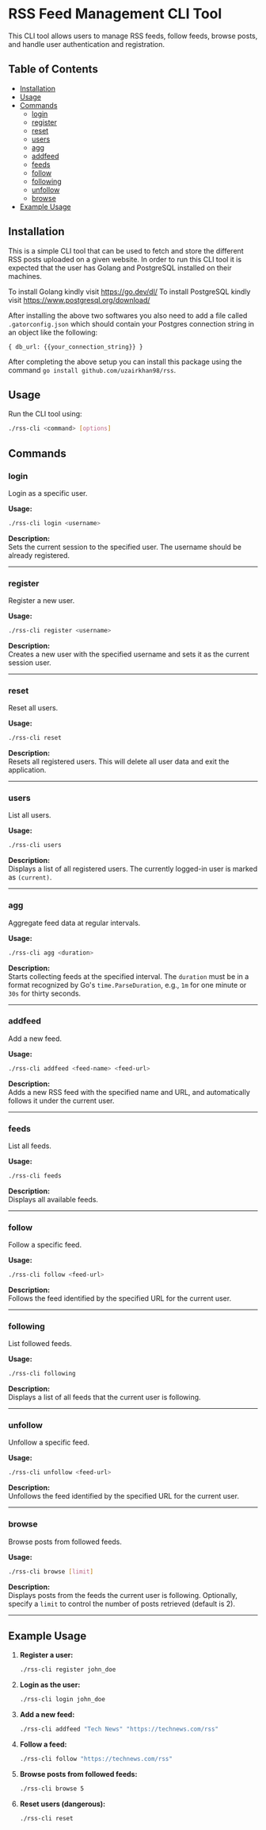 # RSS Feed Management CLI Tool

This CLI tool allows users to manage RSS feeds, follow feeds, browse posts, and handle user authentication and registration.

## Table of Contents

- [Installation](#installation)
- [Usage](#usage)
- [Commands](#commands)
  - [login](#login)
  - [register](#register)
  - [reset](#reset)
  - [users](#users)
  - [agg](#agg)
  - [addfeed](#addfeed)
  - [feeds](#feeds)
  - [follow](#follow)
  - [following](#following)
  - [unfollow](#unfollow)
  - [browse](#browse)
- [Example Usage](#example-usage)

## Installation

This is a simple CLI tool that can be used to fetch and store the different RSS posts uploaded on a given website. In order to run this CLI tool it is expected that the user has Golang and PostgreSQL installed on their machines.

To install Golang kindly visit https://go.dev/dl/
To install PostgreSQL kindly visit https://www.postgresql.org/download/

After installing the above two softwares you also need to add a file called `.gatorconfig.json` which should contain your Postgres connection string in an object like the following:

`{
    db_url: {{your_connection_string}}
}`

After completing the above setup you can install this package using the command `go install github.com/uzairkhan98/rss`.

## Usage

Run the CLI tool using:

```bash
./rss-cli <command> [options]
```

## Commands

### login

Login as a specific user.

**Usage:**

```bash
./rss-cli login <username>
```

**Description:**  
Sets the current session to the specified user. The username should be already registered.

---

### register

Register a new user.

**Usage:**

```bash
./rss-cli register <username>
```

**Description:**  
Creates a new user with the specified username and sets it as the current session user.

---

### reset

Reset all users.

**Usage:**

```bash
./rss-cli reset
```

**Description:**  
Resets all registered users. This will delete all user data and exit the application.

---

### users

List all users.

**Usage:**

```bash
./rss-cli users
```

**Description:**  
Displays a list of all registered users. The currently logged-in user is marked as `(current)`.

---

### agg

Aggregate feed data at regular intervals.

**Usage:**

```bash
./rss-cli agg <duration>
```

**Description:**  
Starts collecting feeds at the specified interval. The `duration` must be in a format recognized by Go's `time.ParseDuration`, e.g., `1m` for one minute or `30s` for thirty seconds.

---

### addfeed

Add a new feed.

**Usage:**

```bash
./rss-cli addfeed <feed-name> <feed-url>
```

**Description:**  
Adds a new RSS feed with the specified name and URL, and automatically follows it under the current user.

---

### feeds

List all feeds.

**Usage:**

```bash
./rss-cli feeds
```

**Description:**  
Displays all available feeds.

---

### follow

Follow a specific feed.

**Usage:**

```bash
./rss-cli follow <feed-url>
```

**Description:**  
Follows the feed identified by the specified URL for the current user.

---

### following

List followed feeds.

**Usage:**

```bash
./rss-cli following
```

**Description:**  
Displays a list of all feeds that the current user is following.

---

### unfollow

Unfollow a specific feed.

**Usage:**

```bash
./rss-cli unfollow <feed-url>
```

**Description:**  
Unfollows the feed identified by the specified URL for the current user.

---

### browse

Browse posts from followed feeds.

**Usage:**

```bash
./rss-cli browse [limit]
```

**Description:**  
Displays posts from the feeds the current user is following. Optionally, specify a `limit` to control the number of posts retrieved (default is 2).

---

## Example Usage

1. **Register a user:**

   ```bash
   ./rss-cli register john_doe
   ```

2. **Login as the user:**

   ```bash
   ./rss-cli login john_doe
   ```

3. **Add a new feed:**

   ```bash
   ./rss-cli addfeed "Tech News" "https://technews.com/rss"
   ```

4. **Follow a feed:**

   ```bash
   ./rss-cli follow "https://technews.com/rss"
   ```

5. **Browse posts from followed feeds:**

   ```bash
   ./rss-cli browse 5
   ```

6. **Reset users (dangerous):**
   ```bash
   ./rss-cli reset
   ```

```

```
